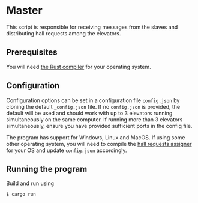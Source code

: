 # Master

This script is responsible for receiving messages from the slaves and distributing hall requests among the elevators.

## Prerequisites

You will need [the Rust compiler](https://www.rust-lang.org/tools/install) for your operating system.

## Configuration

Configuration options can be set in a configuration file `config.json` by cloning the default `_config.json` file. If no `config.json` is provided, the default will be used and should work with up to 3 elevators running simultaneously on the same computer. If running more than 3 elevators simultaneously, ensure you have provided sufficient ports in the config file.

The program has support for Windows, Linux and MacOS. If using some other operating system, you will need to compile the [hall requests assigner](https://github.com/TTK4145/Project-resources/tree/master/cost_fns/hall_request_assigner) for your OS and update `config.json` accordingly.

## Running the program

Build and run using 
```bash
$ cargo run
```

